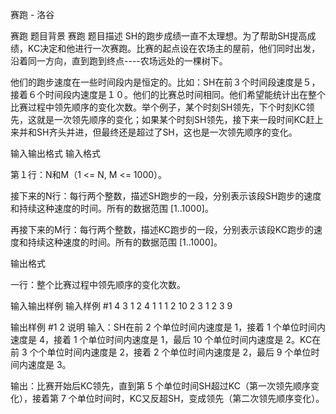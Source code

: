 



赛跑 - 洛谷














赛跑
题目背景
赛跑
题目描述
SH的跑步成绩一直不太理想。为了帮助SH提高成绩，KC决定和他进行一次赛跑。比赛的起点设在农场主的屋前，他们同时出发，沿着同一方向，直到跑到终点----农场远处的一棵树下。

他们的跑步速度在一些时间段内是恒定的。比如：SH在前３个时间段速度是５，接着６个时间段内速度是１０。他们的比赛总时间相同。他们希望能统计出在整个比赛过程中领先顺序的变化次数。举个例子，某个时刻SH领先，下个时刻KC领先，这就是一次领先顺序的变化；如果某个时刻SH领先，接下来一段时间KC赶上来并和SH齐头并进，但最终还是超过了SH，这也是一次领先顺序的变化。

输入输出格式
输入格式

第１行：N和M（1 <= N, M <= 1000）。

接下来的N行：每行两个整数，描述SH跑步的一段，分别表示该段SH跑步的速度和持续这种速度的时间。所有的数据范围 [1..1000]。

再接下来的M行：每行两个整数，描述KC跑步的一段，分别表示该段KC跑步的速度和持续这种速度的时间。所有的数据范围 [1..1000]。

输出格式

一行：整个比赛过程中领先顺序的变化次数。

输入输出样例
输入样例 #1
4 3
1 2
4 1
1 1
2 10
2 3
1 2
3 9

输出样例 #1
2
说明
输入：SH在前 $2$ 个单位时间内速度是 $1$，接着 $1$ 个单位时间内速度是 $4$，接着 $1$ 个单位时间内速度是 $1$，最后 $10$ 个单位时间内速度是 $2$。KC在前 $3$ 个个单位时间内速度是 $2$，接着 $2$ 个单位时间内速度是 $2$，最后 $9$ 个单位时间内速度是 $3$。

输出：比赛开始后KC领先，直到第 $5$ 个单位时间SH超过KC（第一次领先顺序变化），接着第 $7$ 个单位时间时，KC又反超SH，变成领先（第二次领先顺序变化）。







